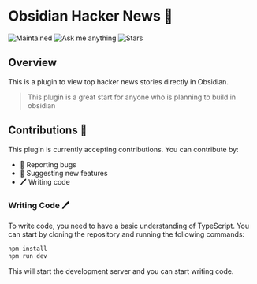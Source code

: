 #  Obsidian Hacker News 📰

![Maintained](https://img.shields.io/badge/Maintained%3F-yes-green.svg)
![Ask me anything](https://img.shields.io/badge/Ask%20me-anything-1abc9c.svg)
![Stars](https://img.shields.io/github/stars/Ezek-iel/obsidian-hn.svg)


## Overview
This is a plugin to view top hacker news stories directly in Obsidian. 
>This plugin is a great start for anyone who is planning to build in obsidian

## Contributions 💖
This plugin is currently accepting contributions. You can contribute by:
- 🐞 Reporting bugs
- 🌿 Suggesting new features
- 🖊️ Writing code

### Writing Code 🖊️
To write code, you need to have a basic understanding of TypeScript. You can start by cloning the repository and running the following commands:
```bash
npm install
npm run dev
```
This will start the development server and you can start writing code.